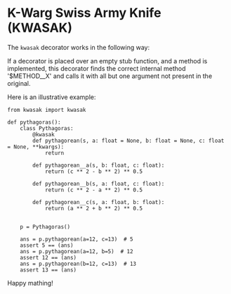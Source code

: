 # K-Warg Swiss Army Knife (KWASAK)

The `kwasak` decorator works in the following way:

If a decorator is placed over an empty stub function, and a method is implemented, this decorator finds the correct internal method '$METHOD__X' and calls it with all but one argument not present in the original. 

Here is an illustrative example: 

```
from kwasak import kwasak

def pythagoras():
    class Pythagoras:
        @kwasak
        def pythagorean(s, a: float = None, b: float = None, c: float = None, **kwargs):
            return

        def pythagorean__a(s, b: float, c: float):
            return (c ** 2 - b ** 2) ** 0.5

        def pythagorean__b(s, a: float, c: float):
            return (c ** 2 - a ** 2) ** 0.5

        def pythagorean__c(s, a: float, b: float):
            return (a ** 2 + b ** 2) ** 0.5


    p = Pythagoras()

    ans = p.pythagorean(a=12, c=13)  # 5
    assert 5 == (ans)
    ans = p.pythagorean(a=12, b=5)  # 12
    assert 12 == (ans)
    ans = p.pythagorean(b=12, c=13)  # 13
    assert 13 == (ans)

```

Happy mathing!